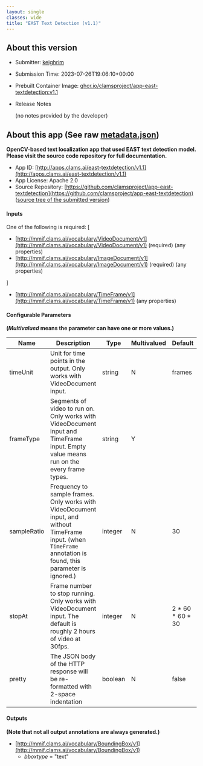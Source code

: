```yaml
---
layout: single
classes: wide
title: "EAST Text Detection (v1.1)"
---
```

## About this version

* Submitter: [keighrim](https://github.com/keighrim)
* Submission Time: 2023-07-26T19:06:10+00:00
* Prebuilt Container Image: [ghcr.io/clamsproject/app-east-textdetection:v1.1](https://github.com/clamsproject/app-east-textdetection/pkgs/container/app-east-textdetection/v1.1)
* Release Notes

    (no notes provided by the developer)

## About this app (See raw [metadata.json](metadata.json))

**OpenCV-based text localization app that used EAST text detection model. Please visit the source code repository for full documentation.**

* App ID: [http://apps.clams.ai/east-textdetection/v1.1](http://apps.clams.ai/east-textdetection/v1.1)
* App License: Apache 2.0
* Source Repository: [https://github.com/clamsproject/app-east-textdetection](https://github.com/clamsproject/app-east-textdetection) ([source tree of the submitted version](https://github.com/clamsproject/app-east-textdetection/tree/v1.1))


#### Inputs
One of the following is required: [
* [http://mmif.clams.ai/vocabulary/VideoDocument/v1](http://mmif.clams.ai/vocabulary/VideoDocument/v1)  (required)
(any properties)
* [http://mmif.clams.ai/vocabulary/ImageDocument/v1](http://mmif.clams.ai/vocabulary/ImageDocument/v1)  (required)
(any properties)


]
* [http://mmif.clams.ai/vocabulary/TimeFrame/v1](http://mmif.clams.ai/vocabulary/TimeFrame/v1) 
(any properties)


#### Configurable Parameters
**(_Multivalued_ means the parameter can have one or more values.)**

|Name|Description|Type|Multivalued|Default|Choices|
|----|-----------|----|-----------|-------|-------|
|timeUnit|Unit for time points in the output. Only works with VideoDocument input.|string|N|frames|**_`frames`_**, `seconds`, `milliseconds`|
|frameType|Segments of video to run on. Only works with VideoDocument input and TimeFrame input. Empty value means run on the every frame types.|string|Y||**_``_**, `slate`, `chyron`, `rolling-credit`|
|sampleRatio|Frequency to sample frames. Only works with VideoDocument input, and without TimeFrame input. (when `TimeFrame` annotation is found, this parameter is ignored.)|integer|N|30||
|stopAt|Frame number to stop running. Only works with VideoDocument input. The default is roughly 2 hours of video at 30fps.|integer|N|2 * 60 * 60 * 30||
|pretty|The JSON body of the HTTP response will be re-formatted with 2-space indentation|boolean|N|false|**_`false`_**, `true`|


#### Outputs
**(Note that not all output annotations are always generated.)**
* [http://mmif.clams.ai/vocabulary/BoundingBox/v1](http://mmif.clams.ai/vocabulary/BoundingBox/v1) 
    * _bboxtype_ = "text"

